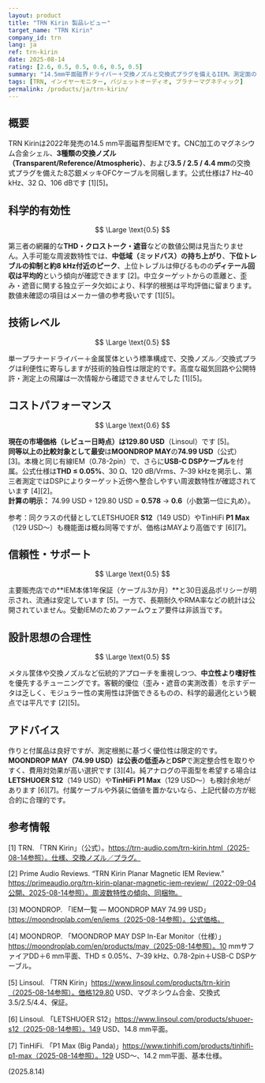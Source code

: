 ```yaml
---
layout: product
title: "TRN Kirin 製品レビュー"
target_name: "TRN Kirin"
company_id: trn
lang: ja
ref: trn-kirin
date: 2025-08-14
rating: [2.6, 0.5, 0.5, 0.6, 0.5, 0.5]
summary: "14.5mm平面磁界ドライバー＋交換ノズルと交換式プラグを備えるIEM。測定面の裏付けは平均的で、より安価かつ実測に基づく優位な代替が存在します"
tags: [TRN, インイヤーモニター, バジェットオーディオ, プラナーマグネティック]
permalink: /products/ja/trn-kirin/
---
```

## 概要

TRN Kirinは2022年発売の14.5 mm平面磁界型IEMです。CNC加工のマグネシウム合金シェル、**3種類の交換ノズル（Transparent/Reference/Atmospheric）**、および**3.5 / 2.5 / 4.4 mm**の交換式プラグを備えた8芯銀メッキOFCケーブルを同梱します。公式仕様は7 Hz–40 kHz、32 Ω、106 dBです [1][5]。

## 科学的有効性

$$ \Large \text{0.5} $$

第三者の網羅的な**THD・クロストーク・遮音**などの数値公開は見当たりません。入手可能な周波数特性では、**中低域（ミッドバス）の持ち上がり**、**下位トレブルの抑制と約8 kHz付近のピーク**、上位トレブルは伸びるものの**ディテール回収は平均的**という傾向が確認できます [2]。中立ターゲットからの乖離と、歪み・遮音に関する独立データ欠如により、科学的根拠は平均評価に留まります。数値未確認の項目はメーカー値の参考扱いです [1][5]。

## 技術レベル

$$ \Large \text{0.5} $$

単一プラナードライバー＋金属筐体という標準構成で、交換ノズル／交換式プラグは利便性に寄与しますが技術的独自性は限定的です。高度な磁気回路や公開特許・測定上の飛躍は一次情報から確認できませんでした [1][5]。

## コストパフォーマンス

$$ \Large \text{0.6} $$

**現在の市場価格（レビュー日時点）**は**129.80 USD**（Linsoul）です [5]。  
**同等以上の比較対象として最安**は**MOONDROP MAY**の**74.99 USD**（公式）[3]。本機と同じ有線IEM（0.78-2pin）で、さらに**USB-C DSPケーブル**を付属。公式仕様は**THD ≤ 0.05%**、30 Ω、120 dB/Vrms、7–39 kHzを掲示し、第三者測定ではDSPによりターゲット近傍へ整合しやすい周波数特性が確認されています [4][2]。  
**計算の明示：** 74.99 USD ÷ 129.80 USD = **0.578** → **0.6**（小数第一位に丸め）。

参考：同クラスの代替としてLETSHUOER **S12**（149 USD）やTinHiFi **P1 Max**（129 USD〜）も機能面は概ね同等ですが、価格はMAYより高価です [6][7]。

## 信頼性・サポート

$$ \Large \text{0.5} $$

主要販売店での**IEM本体1年保証（ケーブル3か月）**と30日返品ポリシーが明示され、流通は安定しています [5]。一方で、長期耐久やRMA率などの統計は公開されていません。受動IEMのためファームウェア要件は非該当です。

## 設計思想の合理性

$$ \Large \text{0.5} $$

メタル筐体や交換ノズルなど伝統的アプローチを重視しつつ、**中立性より嗜好性**を優先するチューニングです。客観的優位（歪み・遮音の実測改善）を示すデータは乏しく、モジュラー性の実用性は評価できるものの、科学的最適化という観点では平凡です [2][5]。

## アドバイス

作りと付属品は良好ですが、測定根拠に基づく優位性は限定的です。**MOONDROP MAY（74.99 USD）**は公表の**低歪み**と**DSP**で測定整合性を取りやすく、費用対効果が高い選択です [3][4]。純アナログの平面型を希望する場合は**LETSHUOER S12**（149 USD）や**TinHiFi P1 Max**（129 USD〜）も検討余地があります [6][7]。付属ケーブルや外装に価値を置かないなら、上記代替の方が総合的に合理的です。

## 参考情報

[1] TRN. 「TRN Kirin」（公式）。https://trn-audio.com/trn-kirin.html（2025-08-14参照）。仕様、交換ノズル／プラグ。

[2] Prime Audio Reviews. “TRN Kirin Planar Magnetic IEM Review.” https://primeaudio.org/trn-kirin-planar-magnetic-iem-review/（2022-09-04公開、2025-08-14参照）。周波数特性の傾向、同梱物。

[3] MOONDROP. 「IEM一覧 — MOONDROP MAY 74.99 USD」https://moondroplab.com/en/iems（2025-08-14参照）。公式価格。

[4] MOONDROP. 「MOONDROP MAY DSP In-Ear Monitor（仕様）」https://moondroplab.com/en/products/may（2025-08-14参照）。10 mmサファイアDD＋6 mm平面、THD ≤ 0.05%、7–39 kHz、0.78-2pin＋USB-C DSPケーブル。

[5] Linsoul. 「TRN Kirin」https://www.linsoul.com/products/trn-kirin（2025-08-14参照）。価格129.80 USD、マグネシウム合金、交換式3.5/2.5/4.4、保証。

[6] Linsoul. 「LETSHUOER S12」https://www.linsoul.com/products/shuoer-s12（2025-08-14参照）。149 USD、14.8 mm平面。

[7] TinHiFi. 「P1 Max (Big Panda)」https://www.tinhifi.com/products/tinhifi-p1-max（2025-08-14参照）。129 USD〜、14.2 mm平面、基本仕様。

(2025.8.14)

